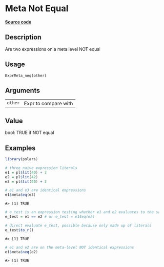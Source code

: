 
# Meta Not Equal

[**Source code**](https://github.com/pola-rs/r-polars/tree/main/R/expr__meta.R#L54)

## Description

Are two expressions on a meta level NOT equal

## Usage

<pre><code class='language-R'>ExprMeta_neq(other)
</code></pre>

## Arguments

<table>
<tr>
<td style="white-space: nowrap; font-family: monospace; vertical-align: top">
<code id="ExprMeta_neq_:_other">other</code>
</td>
<td>
Expr to compare with
</td>
</tr>
</table>

## Value

bool: TRUE if NOT equal

## Examples

``` r
library(polars)

# three naive expression literals
e1 = pl$lit(40) + 2
e2 = pl$lit(42)
e3 = pl$lit(40) + 2

# e1 and e3 are identical expressions
e1$meta$eq(e3)
```

    #> [1] TRUE

``` r
# e_test is an expression testing whether e1 and e2 evaluates to the same value.
e_test = e1 == e2 # or e_test = e1$eq(e2)

# direct evaluate e_test, possible because only made up of literals
e_test$to_r()
```

    #> [1] TRUE

``` r
# e1 and e2 are on the meta-level NOT identical expressions
e1$meta$neq(e2)
```

    #> [1] TRUE
